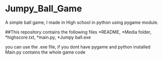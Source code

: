 # Jumpy_Ball_Game
A simple ball game, I made in High school in python using pygame module.

##This repository contains the following files
*README,
*Media folder,
*highscore.txt,
*main.py,
*Jumpy ball.exe


you can use the .exe file, if you dont have pygame and python installed
Main.py contains the whole game code
